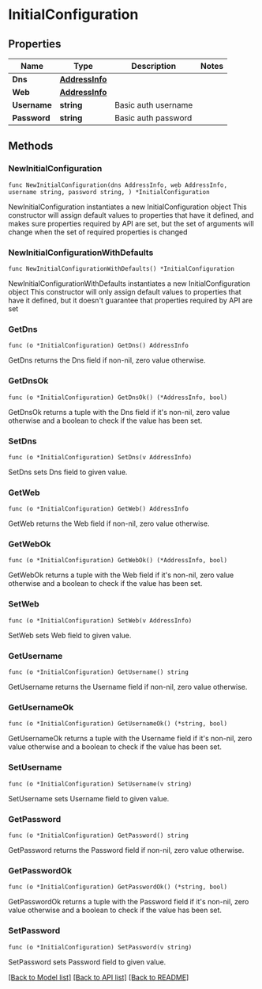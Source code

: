 # InitialConfiguration

## Properties

Name | Type | Description | Notes
------------ | ------------- | ------------- | -------------
**Dns** | [**AddressInfo**](AddressInfo.md) |  | 
**Web** | [**AddressInfo**](AddressInfo.md) |  | 
**Username** | **string** | Basic auth username | 
**Password** | **string** | Basic auth password | 

## Methods

### NewInitialConfiguration

`func NewInitialConfiguration(dns AddressInfo, web AddressInfo, username string, password string, ) *InitialConfiguration`

NewInitialConfiguration instantiates a new InitialConfiguration object
This constructor will assign default values to properties that have it defined,
and makes sure properties required by API are set, but the set of arguments
will change when the set of required properties is changed

### NewInitialConfigurationWithDefaults

`func NewInitialConfigurationWithDefaults() *InitialConfiguration`

NewInitialConfigurationWithDefaults instantiates a new InitialConfiguration object
This constructor will only assign default values to properties that have it defined,
but it doesn't guarantee that properties required by API are set

### GetDns

`func (o *InitialConfiguration) GetDns() AddressInfo`

GetDns returns the Dns field if non-nil, zero value otherwise.

### GetDnsOk

`func (o *InitialConfiguration) GetDnsOk() (*AddressInfo, bool)`

GetDnsOk returns a tuple with the Dns field if it's non-nil, zero value otherwise
and a boolean to check if the value has been set.

### SetDns

`func (o *InitialConfiguration) SetDns(v AddressInfo)`

SetDns sets Dns field to given value.


### GetWeb

`func (o *InitialConfiguration) GetWeb() AddressInfo`

GetWeb returns the Web field if non-nil, zero value otherwise.

### GetWebOk

`func (o *InitialConfiguration) GetWebOk() (*AddressInfo, bool)`

GetWebOk returns a tuple with the Web field if it's non-nil, zero value otherwise
and a boolean to check if the value has been set.

### SetWeb

`func (o *InitialConfiguration) SetWeb(v AddressInfo)`

SetWeb sets Web field to given value.


### GetUsername

`func (o *InitialConfiguration) GetUsername() string`

GetUsername returns the Username field if non-nil, zero value otherwise.

### GetUsernameOk

`func (o *InitialConfiguration) GetUsernameOk() (*string, bool)`

GetUsernameOk returns a tuple with the Username field if it's non-nil, zero value otherwise
and a boolean to check if the value has been set.

### SetUsername

`func (o *InitialConfiguration) SetUsername(v string)`

SetUsername sets Username field to given value.


### GetPassword

`func (o *InitialConfiguration) GetPassword() string`

GetPassword returns the Password field if non-nil, zero value otherwise.

### GetPasswordOk

`func (o *InitialConfiguration) GetPasswordOk() (*string, bool)`

GetPasswordOk returns a tuple with the Password field if it's non-nil, zero value otherwise
and a boolean to check if the value has been set.

### SetPassword

`func (o *InitialConfiguration) SetPassword(v string)`

SetPassword sets Password field to given value.



[[Back to Model list]](../README.md#documentation-for-models) [[Back to API list]](../README.md#documentation-for-api-endpoints) [[Back to README]](../README.md)


